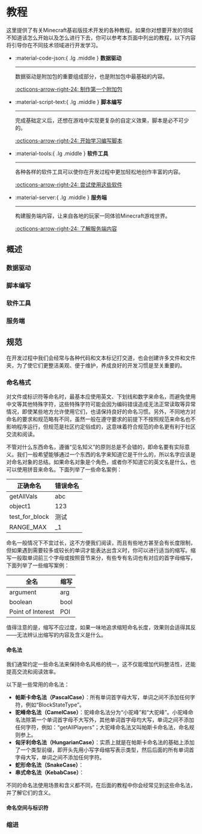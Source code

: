 # 教程

这里提供了有关Minecraft基岩版技术开发的各种教程。如果你对想要开发的领域不知道该怎么开始以及怎么进行下去，你可以参考本页面中列出的教程，以下内容将引导你在不同技术领域进行开发学习。

<div class="grid cards" markdown>

-   :material-code-json:{ .lg .middle } __数据驱动__

    ---

    数据驱动是附加包的重要组成部分，也是附加包中最基础的内容。

    [:octicons-arrow-right-24: 制作第一个附加包](#)

-   :material-script-text:{ .lg .middle } __脚本编写__

    ---

    完成基础定义后，还想在游戏中实现更复杂的自定义效果，脚本是必不可少的。

    [:octicons-arrow-right-24: 开始学习编写脚本](#)

-   :material-tools:{ .lg .middle } __软件工具__

    ---

    各种各样的软件工具可以使你在开发过程中更加轻松地创作丰富的内容。

    [:octicons-arrow-right-24: 尝试使用这些软件](#)

-   :material-server:{ .lg .middle } __服务端__

    ---

    构建服务端内容，让来自各地的玩家一同体验Minecraft游戏世界。

    [:octicons-arrow-right-24: 了解服务端内容](#)

</div>

## 概述

### 数据驱动

### 脚本编写

### 软件工具

### 服务端

## 规范

在开发过程中我们会经常与各种代码和文本标记打交道，也会创建许多文件和文件夹，为了使它们更整洁美观、便于维护，养成良好的开发习惯是至关重要的。

### 命名格式

对文件或标识符等命名时，最基本应使用英文、下划线和数字来命名，而避免使用中文等其他特殊字符，这些特殊字符可能会因为编码错误造成无法正常读取等异常情况，即使某些地方允许使用它们，也请保持良好的命名习惯。另外，不同地方对命名的要求和规范略有不同，虽然一般在遵守要求的前提下不按照规范来命名也不影响程序运行，但规范是社区约定俗成的，这意味着符合规范的命名更有利于社区交流和阅读。

不管对什么东西命名，遵循“见名知义”的原则总是不会错的，即命名要有实际意义。我们一般希望能够通过一个东西的名字来知道它是干什么的，所以名字应该是对命名对象的总结。如果命名对象是个角色，或者你不知道它的英文名是什么，也可以使用拼音来命名。下面列举了一些命名案例：

| 正确命名        | 错误命名 |
| -------------- | -------- |
| getAllVals     | abc      |
| object1        | 123      |
| test_for_block | 测试     |
| RANGE_MAX      | _1       |

命名一般情况下不宜过长，这不方便我们阅读，而且有些地方甚至会有长度限制，但如果遇到需要较多或较长的单词才能表达出含义时，你可以进行适当的缩写。缩写一般取单词前三个字母或按照音节来分，有些专有名词也有对应的首字母缩写，下面列举了一些缩写案例：

| 全名              | 缩写 |
| ----------------- | ---- |
| argument          | arg  |
| boolean           | bool |
| Point of Interest | POI  |

值得注意的是，缩写不应过度，如果一味地追求缩短命名长度，效果则会适得其反——无法辨认出缩写的内容及含义是什么。

#### 命名法

我们通常约定一些命名法来保持命名风格的统一，这不仅能增加代码整洁性，还能提高交流和阅读效率。

以下是一些常用的命名法：

- __帕斯卡命名法（PascalCase）__：所有单词首字母大写，单词之间不添加任何字符，例如“BlockStateType”。
- __驼峰命名法（CamelCase）__：驼峰命名法分为“小驼峰”和“大驼峰”。小驼峰命名法除第一个单词首字母不大写外，其他单词首字母均大写，单词之间不添加任何字符，例如：“getAllPlayers”；大驼峰命名法又叫帕斯卡命名法，命名规则参上。
- __匈牙利命名法（HungarianCase）__：实质上就是在帕斯卡命名法的基础上添加了一个类型前缀，即开头先用小写字母缩写表示类型，然后后面的所有单词首字母大写，单词之间不添加任何字符。
- __蛇形命名法（SnakeCase）__：
- __串式命名法（KebabCase）__：

不同的命名法使用场景和含义都不同，在后面的教程中你会经常见到这些命名法，并了解它们的含义。

#### 命名空间与标识符

### 缩进
